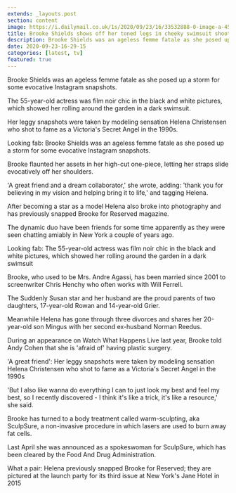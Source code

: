 ```yaml
---
extends: _layouts.post
section: content
image: https://i.dailymail.co.uk/1s/2020/09/23/16/33532888-0-image-a-45_1600873988187.jpg 
title: Brooke Shields shows off her toned legs in cheeky swimsuit shoot by modeling icon Helena Christensen 
description: Brooke Shields was an ageless femme fatale as she posed up a storm for some evocative Instagram snapshots, shot by model Helena Christensen who became a star in the 1990s. 
date: 2020-09-23-16-29-15 
categories: [latest, tv] 
featured: true 
--- 
```

Brooke Shields was an ageless femme fatale as she posed up a storm for some evocative Instagram snapshots.

The 55-year-old actress was film noir chic in the black and white pictures, which showed her rolling around the garden in a dark swimsuit.

Her leggy snapshots were taken by modeling sensation Helena Christensen who shot to fame as a Victoria's Secret Angel in the 1990s.

Looking fab: Brooke Shields was an ageless femme fatale as she posed up a storm for some evocative Instagram snapshots.

Brooke flaunted her assets in her high-cut one-piece, letting her straps slide evocatively off her shoulders.

'A great friend and a dream collaborator,' she wrote, adding: 'thank you for believing in my vision and helping bring it to life,' and tagging Helena.

After becoming a star as a model Helena also broke into photography and has previously snapped Brooke for Reserved magazine.

The dynamic duo have been friends for some time apparently as they were seen chatting amiably in New York a couple of years ago.

Looking fab: The 55-year-old actress was film noir chic in the black and white pictures, which showed her rolling around the garden in a dark swimsuit

Brooke, who used to be Mrs. Andre Agassi, has been married since 2001 to screenwriter Chris Henchy who often works with Will Ferrell.

The Suddenly Susan star and her husband are the proud parents of two daughters, 17-year-old Rowan and 14-year-old Grier.

Meanwhile Helena has gone through three divorces and shares her 20-year-old son Mingus with her second ex-husband Norman Reedus. 

During an appearance on Watch What Happens Live last year, Brooke told Andy Cohen that she is 'afraid of' having plastic surgery.

'A great friend': Her leggy snapshots were taken by modeling sensation Helena Christensen who shot to fame as a Victoria's Secret Angel in the 1990s

'But I also like wanna do everything I can to just look my best and feel my best, so I recently discovered - I think it's like a trick, it's like a resource,' she said.

Brooke has turned to a body treatment called warm-sculpting, aka SculpSure, a non-invasive procedure in which lasers are used to burn away fat cells.

Last April she was announced as a spokeswoman for SculpSure, which has been cleared by the Food And Drug Administration.

What a pair: Helena previously snapped Brooke for Reserved; they are pictured at the launch party for its third issue at New York's Jane Hotel in 2015

